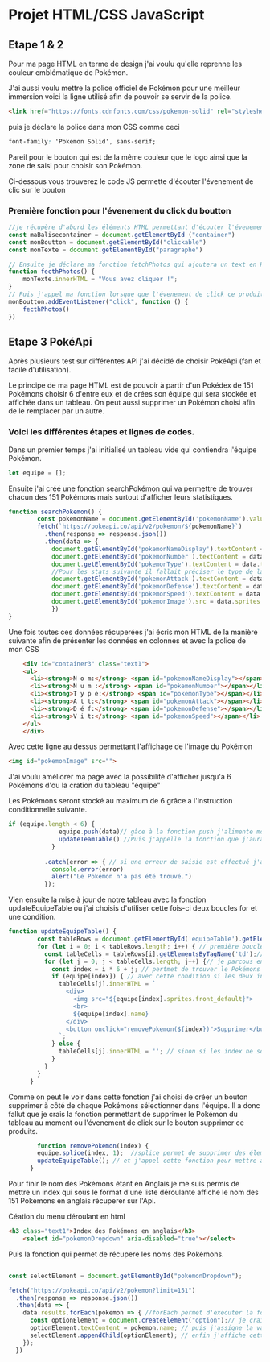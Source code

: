 # Projet HTML/CSS JavaScript

## Etape 1 & 2

Pour ma page HTML en terme de design j'ai voulu qu'elle reprenne les couleur emblématique de Pokémon.

J'ai aussi voulu mettre la police officiel de Pokémon pour une meilleur immersion voici la ligne utilisé afin de pouvoir se servir de la police.
```html
<link href="https://fonts.cdnfonts.com/css/pokemon-solid" rel="stylesheet">
```
puis je déclare la police dans mon CSS comme ceci
```CSS
font-family: 'Pokemon Solid', sans-serif;
```
Pareil pour le bouton qui est de la même couleur que le logo ainsi que la zone de saisi pour choisir son Pokémon.

Ci-dessous vous trouverez le code JS permette d'écouter l'évenement de clic sur le bouton

### Première fonction pour l'évenement du click du boutton
```javascript
//je récupère d'abord les éléments HTML permettant d'écouter l'évenement et je les stock dans des variables
const maBalisecontainer = document.getElementById ("container")
const monBoutton = document.getElementById("clickable")
const monTexte = document.getElementById("paragraphe")

// Ensuite je déclare ma fonction fetchPhotos qui ajoutera un text en HTML une fois le click effectué
function fecthPhotos() {
    monTexte.innerHTML = "Vous avez cliquer !";
}
// Puis j'appel ma fonction lorsque que l'évenement de click ce produit ce qui une fois fais m'affiche mon message.
monBoutton.addEventListener("click", function () {
    fecthPhotos()
})
```
## Etape 3 PokéApi

Après plusieurs test sur différentes API j'ai décidé de choisir PokéApi (fan et facile d'utilisation).

Le principe de ma page HTML est de pouvoir à partir d'un Pokédex de 151 Pokémons choisir 6 d'entre eux et de crées son équipe qui sera stockée et affichée dans un tableau. On peut aussi supprimer un Pokémon choisi afin de le remplacer par un autre.

### Voici les différentes étapes et lignes de codes.

Dans un premier temps j'ai initialisé un tableau vide qui contiendra l'équipe Pokémon.
```javascript
let equipe = [];
```
Ensuite j'ai créé une fonction searchPokémon qui va permettre de trouver chacun des 151 Pokémons mais surtout d'afficher leurs statistiques.
```javascript
function searchPokemon() {
        const pokemonName = document.getElementById('pokemonName').value.toLowerCase() // je récupere la valeur de mon input et je la force a être en minuscule afin de concorder avec les valeurs de l'Api
        fetch(`https://pokeapi.co/api/v2/pokemon/${pokemonName}`)
          .then(response => response.json())
          .then(data => {
            document.getElementById('pokemonNameDisplay').textContent = data.name
            document.getElementById('pokemonNumber').textContent = data.id
            document.getElementById('pokemonType').textContent = data.types.map(type => type.type.name).join(', ')
            //Pour les stats suivante il fallait préciser le type de la stat demandée avec l'opérateur "==="
            document.getElementById('pokemonAttack').textContent = data.stats.find(stat => stat.stat.name === 'attack').base_stat 
            document.getElementById('pokemonDefense').textContent = data.stats.find(stat => stat.stat.name === 'defense').base_stat
            document.getElementById('pokemonSpeed').textContent = data.stats.find(stat => stat.stat.name === 'speed').base_stat
            document.getElementById('pokemonImage').src = data.sprites.front_default
            })
}
```
Une fois toutes ces données récuperées j'ai écris mon HTML de la manière suivante afin de présenter les données en colonnes et avec la police de mon CSS
```html
    <div id="container3" class="text1">
    <ul>
      <li><strong>N o m:</strong> <span id="pokemonNameDisplay"></span></li>
      <li><strong>N u m :</strong> <span id="pokemonNumber"></span></li>
      <li><strong>T y p e:</strong> <span id="pokemonType"></span></li>
      <li><strong>A t t:</strong> <span id="pokemonAttack"></span></li>
      <li><strong>D é f:</strong> <span id="pokemonDefense"></span></li>
      <li><strong>V i t:</strong> <span id="pokemonSpeed"></span></li>
    </ul>
    </div>
```
Avec cette ligne au dessus permettant l'affichage de l'image du Pokémon
```html
<img id="pokemonImage" src="">
```
J'ai voulu améliorer ma page avec la possibilité d'afficher jusqu'a 6 Pokémons d'ou la cration du tableau "équipe"

Les Pokémons seront stocké au maximum de 6 grâce a l'instruction conditionnelle suivante.
```javascript
if (equipe.length < 6) {
              equipe.push(data)// gâce à la fonction push j'alimente mon tableau
              updateTeamTable() //Puis j'appelle la fonction que j'aurai créé afin de mettre a jour le tableau
            }
          
          .catch(error => { // si une erreur de saisie est effectué j'affiche une alerte
            console.error(error)
            alert("Le Pokémon n'a pas été trouvé.")
          });
```
Vien ensuite la mise à jour de notre tableau avec la fonction updateEquipeTable ou j'ai choisis d'utiliser cette fois-ci deux boucles for et une condition.
```javascript
function updateEquipeTable() {
        const tableRows = document.getElementById('equipeTable').getElementsByTagName('tr'); // ma variable qui permet de représenter les lignes du tableau
        for (let i = 0; i < tableRows.length; i++) { // première boucle ou je parcours les lignes du tableau
          const tableCells = tableRows[i].getElementsByTagName('td');// puis a partir de la ligne actuelle je récupère les cellules
          for (let j = 0; j < tableCells.length; j++) {// je parcous ensuite chaque cellules de cette ligne 
            const index = i * 6 + j; // pertmet de trouver le Pokémons dans mon tableau equipe en multpiliant l'indice de la ligne par la longueur du tableau et en ajoutant l'indice de la colonne afin de trouver l'index équivalent.
            if (equipe[index]) { // avec cette condition si les deux indexs (celui du tableau equipe et celui calclué ) sont correcte alors on incère ce code HTML afin d'afficher l'image et le Nom du Pokémon
              tableCells[j].innerHTML = `
                <div>
                  <img src="${equipe[index].sprites.front_default}">
                  <br>
                  ${equipe[index].name}
                </div>
                <button onclick="removePokemon(${index})">Supprimer</button>
              `;
            } else {
              tableCells[j].innerHTML = ''; // sinon si les index ne sont pas bons on affiche rien.
            }
          }
        }
      }
```

Comme on peut le voir dans cette fonction j'ai choisi de créer un bouton supprimer à côté de chaque Pokémons sélectionner dans l'équipe. Il a donc fallut que je crais la fonction permettant de supprimer le Pokémon du tableau au moment ou l'évenement de click sur le bouton supprimer ce produits.

```javascript
        function removePokemon(index) {
        equipe.splice(index, 1);  //splice permet de supprimer des élements du tableau en paramètre je lui indique quels élements (donc celui qui correspond a ma variable index calculé avant ) et le nombre d'élements à supprimer (ici 1)
        updateEquipeTable(); // et j'appel cette fonction pour mettre a jour l'affichage du tableau
      }
```

Pour finir le nom des Pokémons étant en Anglais je me suis permis de mettre un index qui sous le format d'une liste déroulante affiche le nom des 151 Pokémons en anglais récuperer sur l'Api.

Céation du menu déroulant en html 

```html
<h3 class="text1">Index des Pokémons en anglais</h3>
    <select id="pokemonDropdown" aria-disabled="true"></select>
```
Puis la fonction qui permet de récupere les noms des Pokémons.
```javascript

const selectElement = document.getElementById("pokemonDropdown");

fetch("https://pokeapi.co/api/v2/pokemon?limit=151")
  .then(response => response.json())
  .then(data => {
    data.results.forEach(pokemon => { //forEach permet d'executer la fonction pokemon  sur tout les résultas
      const optionElement = document.createElement("option");// je crais donc un élement option pour chaque données que renvoi le résultat
      optionElement.textContent = pokemon.name; // puis j'assigne la valeur de mon élement option a celle présente dans l'Api 
      selectElement.appendChild(optionElement); // enfin j'affiche cette valeur dans mon select
    });
  })
```






